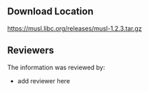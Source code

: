 ## Download Location

https://musl.libc.org/releases/musl-1.2.3.tar.gz

## Reviewers

The information was reviewed by:

* add reviewer here